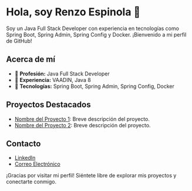 # Hola, soy Renzo Espinola 👋

Soy un Java Full Stack Developer con experiencia en tecnologías como Spring Boot, Spring Admin, Spring Config y Docker. ¡Bienvenido a mi perfil de GitHub!

## Acerca de mí

- 🌟 **Profesión:** Java Full Stack Developer
- 💼 **Experiencia:** VAADIN, Java 8
- 🚀 **Tecnologías:** Spring Boot, Spring Admin, Spring Config, Docker

## Proyectos Destacados

- [Nombre del Proyecto 1](enlace_al_proyecto_1): Breve descripción del proyecto.
- [Nombre del Proyecto 2](enlace_al_proyecto_2): Breve descripción del proyecto.

## Contacto

- [LinkedIn](enlace_a_tu_perfil_de_LinkedIn)
- [Correo Electrónico](tu_correo_electronico)

¡Gracias por visitar mi perfil! Siéntete libre de explorar mis proyectos y conectarte conmigo.
